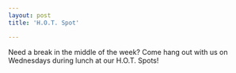 ```yaml
---
layout: post
title: 'H.O.T. Spot'

---
```


Need a break in the middle of the week? Come hang out with us on Wednesdays during lunch at our H.O.T. Spots!
